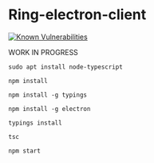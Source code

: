 # Ring-electron-client
[![Known Vulnerabilities](https://snyk.io/test/github/ventilooo/ring-electron-client/badge.svg)](https://snyk.io/test/github/ventilooo/ring-electron-client)

WORK IN PROGRESS

`sudo apt install node-typescript`

`npm install`

`npm install -g typings`

`npm install -g electron`

`typings install`

`tsc`

`npm start`
